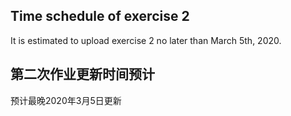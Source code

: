 ## Time schedule of exercise 2

It is estimated to upload exercise 2 no later than March 5th, 2020.


## 第二次作业更新时间预计

预计最晚2020年3月5日更新
